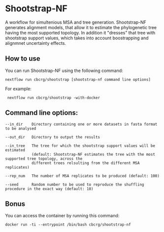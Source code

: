 Shootstrap-NF
===================

A workflow for simultenious MSA and tree generation. 
Shootstrap-NF generates alignment models, that allow it to estimate the phylogenetic tree having the most supported topology. 
In addition it "dresses" that tree with shootstrap support values, which takes into account boostrapping and alignmnet uncertainty effects.

How to use
-----------
    
You can run Shootstrap-NF using the following command: 

    nextflow run cbcrg/shootstrap [shootstrap-nf command line options]

For example: 

     nextflow run cbcrg/shootstrap -with-docker

Command line options:
---------------------

	--in_dir	Directory containing one or more datasets in fasta format to be analysed

	--out_dir	Directory to output the results

	--in_tree	The tree for which the shootstrap support values will be estimated 
				(default: Shootstrap-NF estimates the tree with the most supported tree topology, across the 
				different trees relsulting from the different MSA replicates)

	--rep_num	The number of MSA replicates to be produced (default: 100)

	--seed		Random number to be used to reproduce the shuffling procedure in the exact way (default: 10)


    
    
Bonus
------

You can access the container by running this command: 

	docker run -ti --entrypoint /bin/bash cbcrg/shootstrap-nf

